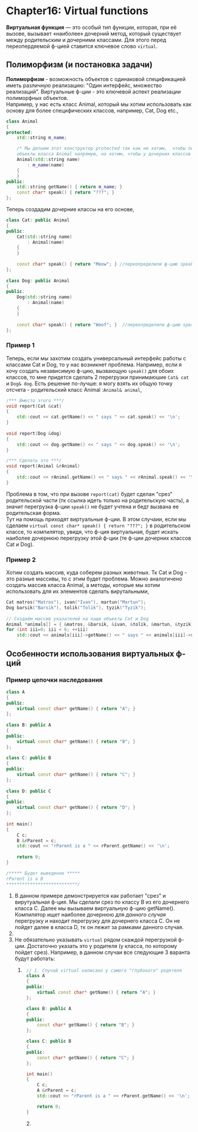 # Chapter16: Virtual functions
**Виртуальная функция** — это особый тип функции, которая, при её вызове, вызывает «наиболее» дочерний метод, который существует между родительским и дочерними классами. Для этого перед переопердяемой ф-цией ставится ключевое слово `virtual`.
## Полиморфизм (и постановка задачи)
**Полиморфизм** -  возможность объектов с одинаковой спецификацией иметь различную реализацию: "Один интерфейс, множество реализаций". Виртуальные ф-ции - это ключевой аспект реализации полиморфных объектов.    
Например, у нас есть класс Animal, который мы хотим использовать как основу для более специфических классов, например, Cat, Dog etc., 
```cpp
class Animal
{
protected:
    std::string m_name;

    /* Мы делаем этот конструктор protected так как не хотим,  чтобы пользователи создавали 
    объекты класса Animal напрямую, но хотим, чтобы у дочерних классов доступ был открыт */
    Animal(std::string name)
        : m_name(name)
    {
    }
public:
    std::string getName() { return m_name; }
    const char* speak() { return "???"; }
};
```
Теперь создадим дочерние классы на его основе, 
```cpp
class Cat: public Animal
{
public:
    Cat(std::string name)
        : Animal(name)
    {
    }
 
    const char* speak() { return "Meow"; } //переопределили ф-цию speak для класса Cat
};
 
class Dog: public Animal
{
public:
    Dog(std::string name)
        : Animal(name)
    {
    }
 
    const char* speak() { return "Woof"; }  //переопределили ф-цию speak для класса Dog
};
```
### Пример 1
Теперь, если мы захотим создать универсальный интерфейс работы с классами Cat и Dog, то у нас возникнет проблема. Например, если я хочу создать независимую ф-цию, вызвающую `speak()` для обоих классов, то мне придется сделать 2 перегрузки принимаюшие `Cat& cat` и `Dog& dog`. Есть решение по-лучше: я могу взять их общую точку отсчета - родительский класс Animal :`Animal& animal`,
```cpp
/*** Вместо этого ***/
void report(Cat &cat)
{
    std::cout << cat.getName() << " says " << cat.speak() << '\n';
}
 
void report(Dog &dog)
{
    std::cout << dog.getName() << " says " << dog.speak() << '\n';
}

/*** Сделать это ***/
void report(Animal &rAnimal)
{
    std::cout << rAnimal.getName() << " says " << rAnimal.speak() << '\n';
}
```
Проблема в том, что при вызове `report(cat)` будет сделан "срез" родительской части (тк ссылка идеть только на родительскую часть), а значит перегрузка ф-ции `speak()` не будет учтена и бедт вызвана ее родительская форма.     
Тут на помощь приходят виртуальные ф-ции. В этом случаии, если мы сделаем `virtual const char* speak() { return "???"; }` в родительском классе, то компилятор, увидя, что ф-ция виртуальная, будет искать наиболее дочернюю перегрузку этой ф-ции (те ф-ции дочерних классов Cat и Dog).     
### Пример 2 
Хотим создать массив, куда соберем разных животных. Тк Cat и Dog - это разные массивы, то с этим будет проблема. Можно аналогичено создать массив класса Animal, а методы, которые мы хотим использовать для их элементов сделать вирутальными,
```cpp
Cat matros("Matros"), ivan("Ivan"), martun("Martun");
Dog barsik("Barsik"), tolik("Tolik"), tyzik("Tyzik");
 
// Создаём массив указателей на наши объекты Cat и Dog
Animal *animals[] = { &matros, &barsik, &ivan, &tolik, &martun, &tyzik};
for (int iii=0; iii < 6; ++iii)
    std::cout << animals[iii]->getName() << " says " << animals[iii]->speak() << '\n'
```

## Особенности использования виртуальных ф-ций
### Пример цепочки наследования 
```cpp
class A
{
public:
    virtual const char* getName() { return "A"; }
};
 
class B: public A
{
public:
    virtual const char* getName() { return "B"; }
};
 
class C: public B
{
public:
    virtual const char* getName() { return "C"; }
};
 
class D: public C
{
public:
    virtual const char* getName() { return "D"; }
};
 
int main()
{
    C c;
    B &rParent = c;
    std::cout << "rParent is a " << rParent.getName() << '\n';
 
    return 0;
}

/***** Будет выведенно *****
rParent is a B
***************************/
```
1. В данном примере демонстрируется как работает "срез" и вирутуальная ф-ция. Мы сделали срез по классу B из его дочернего класса C. Далее мы вызываем виртуальную ф-цию getName(). Компилятор ищет наиболее дочернюю для *данного случая* перегрузку и находит перегрузку для дочернего класса C. Он не пойдет далее в класса D, тк он лежит за рамками данного случая. 
2.
3. Не обязательно указывать `virtual` рядом скаждой перегрузкой ф-ции. Достаточно указать это у родителя (у класса, по которому пойдет срез). Например, в данном случаи все следующие 3 варанта будут работать:
    1. ```cpp
        // 1. Случай virtual написано у самого "глубокого" родятеля
        class A
        {
        public:
            virtual const char* getName() { return "A"; }
        };

        class B: public A
        {
        public:
            const char* getName() { return "B"; }
        };

        class C: public B
        {
        public:
            const char* getName() { return "C"; }
        };

        int main()
        {
            C c;
            A &rParent = c;
            std::cout << "rParent is a " << rParent.getName() << '\n';

            return 0;
        }
       ```
       2.

